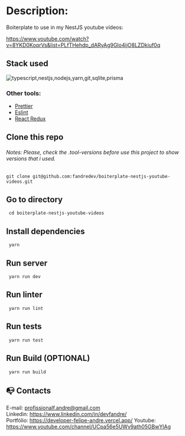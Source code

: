 # Description:

Boiterplate to use in my NestJS youtube vídeos:

https://www.youtube.com/watch?v=8YKD0KoqrVs&list=PLfTHehdp_dARyAg9GIo4ijO8LZDkiuf0q

## Stack used

<img src="https://skillicons.dev/icons?i=typescript,nestjs,nodejs,yarn,git,sqlite,prisma&theme=dark" alt="typescript,nestjs,nodejs,yarn,git,sqlite,prisma" />

### Other tools:

- [Prettier](https://eslint.org/)
- [Eslint](https://prettier.io/)
- [React Redux](https://react-redux.js.org/)

## Clone this repo

###### Notes: Please, check the .tool-versions before use this project to show versions that i used.

```
git clone git@github.com:fandredev/boiterplate-nestjs-youtube-videos.git
```

## Go to directory

```
 cd boiterplate-nestjs-youtube-videos
```

## Install dependencies

```
 yarn
```

## Run server

```
 yarn run dev
```

## Run linter

```
 yarn run lint
```

## Run tests

```
 yarn run test
```

## Run Build (OPTIONAL)

```
 yarn run build
```

## :mailbox_with_no_mail: Contacts

E-mail: profissionalf.andre@gmail.com<br>
Linkedin: https://www.linkedin.com/in/devfandre/<br>
Portfólio: https://developer-felipe-andre.vercel.app/
Youtube: https://www.youtube.com/channel/UCpa56e5UWv9ath05GBwYlAg
